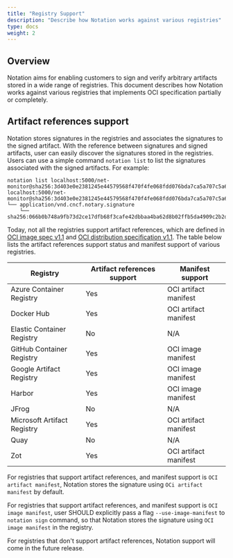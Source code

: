 ```yaml
---
title: "Registry Support"
description: "Describe how Notation works against various registries"
type: docs
weight: 2
---
```


## Overview

Notation aims for enabling customers to sign and verify arbitrary artifacts stored in a wide range of registries. This document describes how Notation works against various registries that implements OCI specification partially or completely.

## Artifact references support

Notation stores signatures in the registries and associates the signatures to the signed artifact. With the reference between signatures and signed artifacts, user can easily discover the signatures stored in the registries. Users can use a simple command `notation list` to list the signatures associated with the signed artifacts. For example:

```shell
notation list localhost:5000/net-monitor@sha256:3d403e0e2381245e44579568f470f4fe068fdd076bda7ca5a707c5a6fde86f0b
localhost:5000/net-monitor@sha256:3d403e0e2381245e44579568f470f4fe068fdd076bda7ca5a707c5a6fde86f0b
└── application/vnd.cncf.notary.signature
    └── sha256:066b0b748a9fb73d2ce17dfb68f3cafe42dbbaa4ba62d8b02ffb5da4909c2b2d
```

Today, not all the registries support artifact references, which are defined in [OCI image spec v1.1](https://github.com/opencontainers/image-spec/blob/v1.1.0-rc2/spec.md) and [OCI  distribution specification v1.1](https://github.com/opencontainers/distribution-spec/blob/v1.1.0-rc1/spec.md). The table below lists the artifact references support status and manifest support of various registries.

| Registry                    | Artifact references support | Manifest support           |
| --------------------------- | --------------------------- | -------------------------- |
| Azure Container Registry    | Yes                         | OCI artifact manifest      |
| Docker Hub                  | Yes                         | OCI artifact manifest      |
| Elastic Container Registry  | No                          | N/A                        |
| GitHub Container Registry   | Yes                         | OCI image manifest         |
| Google Artifact Registry    | Yes                         | OCI image manifest         |
| Harbor                      | Yes                         | OCI image manifest         |
| JFrog                       | No                          | N/A                        |
| Microsoft Artifact Registry | Yes                         | OCI artifact manifest      |
| Quay                        | No                          | N/A                        |
| Zot                         | Yes                         | OCI artifact manifest      |

For registries that support artifact references, and manifest support is `OCI artifact manifest`, Notation stores the signature using `OCi artifact manifest` by default.

For registries that support artifact references, and manifest support is `OCI image manifest`, user SHOULD explicitly pass a flag `--use-image-manifest` to `notation sign` command, so that Notation stores the signature using `OCI image manifest` in the registry.

For registries that don't support artifact references, Notation support will come in the future release.
